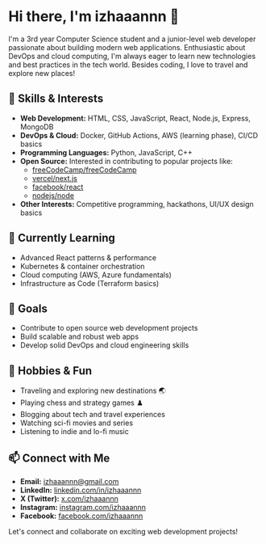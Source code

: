 # Hi there, I'm izhaaannn 👋

I'm a 3rd year Computer Science student and a junior-level web developer passionate about building modern web applications. Enthusiastic about DevOps and cloud computing, I'm always eager to learn new technologies and best practices in the tech world. Besides coding, I love to travel and explore new places!

## 🚀 Skills & Interests

- **Web Development:** HTML, CSS, JavaScript, React, Node.js, Express, MongoDB
- **DevOps & Cloud:** Docker, GitHub Actions, AWS (learning phase), CI/CD basics
- **Programming Languages:** Python, JavaScript, C++
- **Open Source:** Interested in contributing to popular projects like:
  - [freeCodeCamp/freeCodeCamp](https://github.com/freeCodeCamp/freeCodeCamp)
  - [vercel/next.js](https://github.com/vercel/next.js)
  - [facebook/react](https://github.com/facebook/react)
  - [nodejs/node](https://github.com/nodejs/node)
- **Other Interests:** Competitive programming, hackathons, UI/UX design basics

## 🌱 Currently Learning

- Advanced React patterns & performance
- Kubernetes & container orchestration
- Cloud computing (AWS, Azure fundamentals)
- Infrastructure as Code (Terraform basics)

## 🎯 Goals

- Contribute to open source web development projects
- Build scalable and robust web apps
- Develop solid DevOps and cloud engineering skills

## 💬 Hobbies & Fun

- Traveling and exploring new destinations 🌏
- Playing chess and strategy games ♟️
- Blogging about tech and travel experiences
- Watching sci-fi movies and series
- Listening to indie and lo-fi music

## 📫 Connect with Me

- **Email:** izhaaannn@gmail.com
- **LinkedIn:** [linkedin.com/in/izhaaannn](https://linkedin.com/in/izhaaannn)
- **X (Twitter):** [x.com/izhaaannn](https://x.com/izhaaannn)
- **Instagram:** [instagram.com/izhaaannn](https://instagram.com/izhaaannn)
- **Facebook:** [facebook.com/izhaaannn](https://facebook.com/izhaaannn)

Let's connect and collaborate on exciting web development projects!
